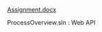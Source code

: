 [Assignment.docx](https://github.com/nujhatnueri/ProcessOverview/files/10032240/Assignment.docx)

ProcessOverview.sln : Web API 
